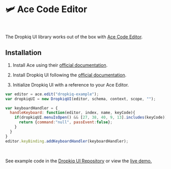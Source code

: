 # 🛩 Ace Code Editor

&nbsp;

The Dropkiq UI library works out of the box with [Ace Code Editor](https://ace.c9.io/).

## Installation

1. Install Ace using their [official documentation](https://ace.c9.io/#nav=embedding).

2. Install Dropkiq UI following the [official documentation](dropkiq-ui.md).

3. Initialize Dropkiq UI with a reference to your Ace Editor.

```javascript
var editor = ace.edit("dropkiq-example");
var dropkiqUI = new DropkiqUI(editor, schema, context, scope, "");

var keyboardHandler = {
  handleKeyboard: function(editor, index, name, keyCode){
    if(dropkiqUI.menuIsOpen() && [27, 38, 40, 9, 13].includes(keyCode)){
      return {command:"null", passEvent:false};
    }
  }
}
editor.keyBinding.addKeyboardHandler(keyboardHandler);
```

&nbsp;

See example code in the [Dropkiq UI Repository](https://github.com/akdarrah/dropkiq-ui/blob/master/demo/ace.html) or view the [live demo.](https://app.dropkiq.com/demos/ace)
